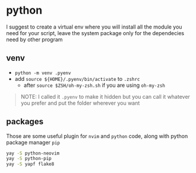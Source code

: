# python

I suggest to create a virtual env where you will install all the module you need
for your script, leave the system package only for the dependecies need by other
program

## venv

- `python -m venv .pyenv`
- add `source ${HOME}/.pyenv/bin/activate` to `.zshrc`
    - after `source $ZSH/oh-my-zsh.sh` if you are using `oh-my-zsh`

> NOTE: I called it `.pyenv` to make it hidden but you can call it whatever you
> prefer and put the folder wherever you want

## packages

Those are some useful plugin for `nvim` and `python` code, along with python
package manager `pip`
```bash
yay -S python-neovim
yay -S python-pip
yay -S yapf flake8
```
